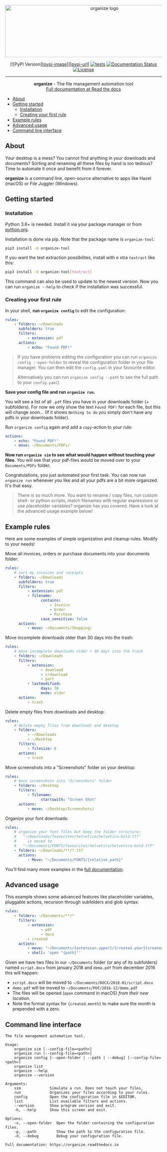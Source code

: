 <p align="center">
 <img width="623" height="168" src="https://github.com/tfeldmann/organize/raw/master/docs/images/organize.svg?sanitize=true" alt="organize logo">
</p>

<div align="center">

[![PyPI Version][[pypi-image](https://img.shields.io/pypi/v/organize-tool)]][[pypi-url](https://pypi.org/project/organize-tool/)]
[![tests](https://github.com/tfeldmann/organize/actions/workflows/tests.yml/badge.svg)](https://github.com/tfeldmann/organize/actions/workflows/tests.yml)
[![Documentation Status](https://readthedocs.org/projects/organize/badge/?version=latest)](https://organize.readthedocs.io/en/latest/?badge=latest)
[![License](https://img.shields.io/badge/license-MIT-blue.svg)](/LICENSE)

</div>

---

<p align="center"> <b>organize</b> - The file management automation tool
<br>
<a href="https://organize.readthedocs.io/" target="_blank">Full documentation at Read the docs</a>
</p>

- [About](#about)
- [Getting started](#getting-started)
  - [Installation](#installation)
  - [Creating your first rule](#creating-your-first-rule)
- [Example rules](#example-rules)
- [Advanced usage](#advanced-usage)
- [Command line interface](#command-line-interface)

## About

Your desktop is a mess? You cannot find anything in your downloads and
documents? Sorting and renaming all these files by hand is too tedious?
Time to automate it once and benefit from it forever.

**organize** is a command line, open-source alternative to apps like Hazel (macOS)
or File Juggler (Windows).

## Getting started

### Installation

Python 3.6+ is needed. Install it via your package manager or from [python.org](https://python.org).

Installation is done via pip. Note that the package name is `organize-tool`:

```bash
pip3 install -U organize-tool
```

If you want the text extraction possibilites, install with e xtra `textract` like this:

```bash
pip3 install -U organize-tool[textract]
```

This command can also be used to update to the newest version. Now you can run `organize --help` to check if the installation was successful.

### Creating your first rule

In your shell, **run `organize config`** to edit the configuration:

```yaml
rules:
    - folders: ~/Downloads
      subfolders: true
      filters:
          - extension: pdf
      actions:
          - echo: "Found PDF!"
```

> If you have problems editing the configuration you can run `organize config --open-folder` to reveal the configuration folder in your file manager. You can then edit the `config.yaml` in your favourite editor.
>
> Alternatively you can run `organize config --path` to see the full path to
> your `config.yaml`)

**Save your config file and run `organize run`.**

You will see a list of all `.pdf` files you have in your downloads folder (+ subfolders). For now we only show the text `Found PDF!` for each file, but this will change soon...
(If it shows `Nothing to do` you simply don't have any pdfs in your downloads folder).

Run `organize config` again and add a `copy`-action to your rule:

```yaml
actions:
    - echo: "Found PDF!"
    - move: ~/Documents/PDFs/
```

**Now run `organize sim` to see what would happen without touching your files**. You will see that your pdf-files would be moved over to your `Documents/PDFs` folder.

Congratulations, you just automated your first task. You can now run `organize run` whenever you like and all your pdfs are a bit more organized. It's that easy.

> There is so much more. You want to rename / copy files, run custom shell- or python scripts, match filenames with regular expressions or use placeholder variables? organize has you covered. Have a look at the advanced usage example below!

## Example rules

Here are some examples of simple organization and cleanup rules. Modify to your needs!

Move all invoices, orders or purchase documents into your documents folder:

```yaml
rules:
    # sort my invoices and receipts
    - folders: ~/Downloads
      subfolders: true
      filters:
          - extension: pdf
          - filename:
                contains:
                    - Invoice
                    - Order
                    - Purchase
                case_sensitive: false
      actions:
          - move: ~/Documents/Shopping/
```

Move incomplete downloads older than 30 days into the trash:

```yaml
rules:
    # move incomplete downloads older > 30 days into the trash
    - folders: ~/Downloads
      filters:
          - extension:
                - download
                - crdownload
                - part
          - lastmodified:
                days: 30
                mode: older
      actions:
          - trash
```

Delete empty files from downloads and desktop:

```yaml
rules:
    # delete empty files from downloads and desktop
    - folders:
          - ~/Downloads
          - ~/Desktop
      filters:
          - filesize: 0
      actions:
          - trash
```

Move screenshots into a "Screenshots" folder on your desktop:

```yaml
rules:
    # move screenshots into "Screenshots" folder
    - folders: ~/Desktop
      filters:
          - filename:
                startswith: "Screen Shot"
      actions:
          - move: ~/Desktop/Screenshots/
```

Organize your font downloads:

```yaml
rules:
    # organize your font files but keep the folder structure:
    #   "~/Downloads/favourites/helvetica/helvetica-bold.ttf"
    #     is moved to
    #   "~/Documents/FONTS/favourites/helvetica/helvetica-bold.ttf"
    - folders: ~/Downloads/**/*.ttf
      actions:
          - Move: "~/Documents/FONTS/{relative_path}"
```

You'll find many more examples in the <a href="https://organize.readthedocs.io/" target="_blank">full documentation</a>.

## Advanced usage

This example shows some advanced features like placeholder variables, pluggable
actions, recursion through subfolders and glob syntax:

```yaml
rules:
    - folders: ~/Documents/**/*
      filters:
          - extension:
                - pdf
                - docx
          - created
      actions:
          - move: "~/Documents/{extension.upper}/{created.year}{created.month:02}/"
          - shell: 'open "{path}"'
```

Given we have two files in our `~/Documents` folder (or any of its subfolders)
named `script.docx` from january 2018 and `demo.pdf` from december 2016 this will
happen:

-   `script.docx` will be moved to `~/Documents/DOCX/2018-01/script.docx`
-   `demo.pdf` will be moved to `~/Documents/PDF/2016-12/demo.pdf`
-   The files will be opened (`open` command in macOS) _from their new location_.
-   Note the format syntax for `{created.month}` to make sure the month is prepended with a zero.

## Command line interface

```
The file management automation tool.

Usage:
    organize sim [--config-file=<path>]
    organize run [--config-file=<path>]
    organize config [--open-folder | --path | --debug] [--config-file=<path>]
    organize list
    organize --help
    organize --version

Arguments:
    sim             Simulate a run. Does not touch your files.
    run             Organizes your files according to your rules.
    config          Open the configuration file in $EDITOR.
    list            List available filters and actions.
    --version       Show program version and exit.
    -h, --help      Show this screen and exit.

Options:
    -o, --open-folder  Open the folder containing the configuration files.
    -p, --path         Show the path to the configuration file.
    -d, --debug        Debug your configuration file.

Full documentation: https://organize.readthedocs.io
```
